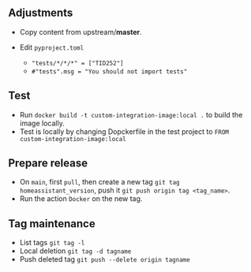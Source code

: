 ## Adjustments
* Copy content from upstream/**master**.

* Edit `pyproject.toml`
    * `"tests/*/*/*" = ["TID252"]`
    * `#"tests".msg = "You should not import tests"`

## Test
* Run `docker build -t custom-integration-image:local .` to build the image locally.
* Test is locally by changing Dopckerfile in the test project to `FROM custom-integration-image:local`

## Prepare release
* On `main`, first `pull`, then create a new tag `git tag homeassistant_version`, push it `git push origin tag <tag_name>`.
* Run the action `Docker` on the new tag.

## Tag maintenance
* List tags `git tag -l`
* Local deletion `git tag -d tagname`
* Push deleted tag `git push --delete origin tagname`
